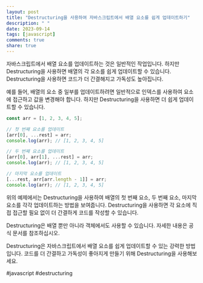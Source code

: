 ```yaml
---
layout: post
title: "Destructuring을 사용하여 자바스크립트에서 배열 요소를 쉽게 업데이트하기"
description: " "
date: 2023-09-14
tags: [javascript]
comments: true
share: true
---
```


자바스크립트에서 배열 요소를 업데이트하는 것은 일반적인 작업입니다. 하지만 Destructuring을 사용하면 배열의 각 요소를 쉽게 업데이트할 수 있습니다. Destructuring을 사용하면 코드가 더 간결해지고 가독성도 높아집니다.

예를 들어, 배열의 요소 중 일부를 업데이트하려면 일반적으로 인덱스를 사용하여 요소에 접근하고 값을 변경해야 합니다. 하지만 Destructuring을 사용하면 더 쉽게 업데이트할 수 있습니다.

```javascript
const arr = [1, 2, 3, 4, 5];

// 첫 번째 요소를 업데이트
[arr[0], ...rest] = arr;
console.log(arr); // [1, 2, 3, 4, 5]

// 두 번째 요소를 업데이트
[arr[0], arr[1], ...rest] = arr;
console.log(arr); // [1, 2, 3, 4, 5]

// 마지막 요소를 업데이트
[...rest, arr[arr.length - 1]] = arr;
console.log(arr); // [1, 2, 3, 4, 5]
```

위의 예제에서는 Destructuring을 사용하여 배열의 첫 번째 요소, 두 번째 요소, 마지막 요소를 각각 업데이트하는 방법을 보여줍니다. Destructuring을 사용하면 각 요소에 직접 접근할 필요 없이 더 간결하게 코드를 작성할 수 있습니다.

Destructuring은 배열 뿐만 아니라 객체에서도 사용할 수 있습니다. 자세한 내용은 공식 문서를 참조하십시오.

Destructuring은 자바스크립트에서 배열 요소를 쉽게 업데이트할 수 있는 강력한 방법입니다. 코드를 더 간결하고 가독성이 좋아지게 만들기 위해 Destructuring을 사용해보세요.

#javascript #destructuring